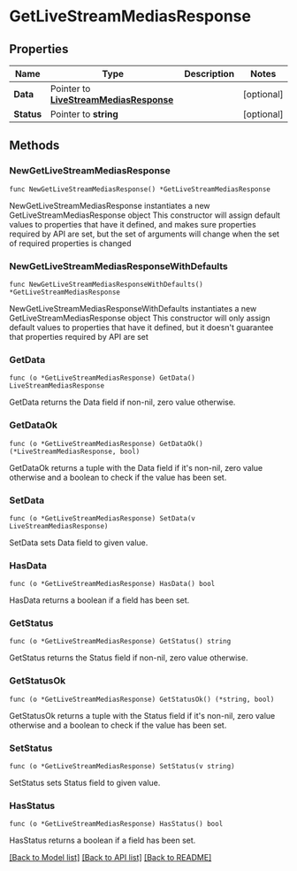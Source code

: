 # GetLiveStreamMediasResponse

## Properties

Name | Type | Description | Notes
------------ | ------------- | ------------- | -------------
**Data** | Pointer to [**LiveStreamMediasResponse**](LiveStreamMediasResponse.md) |  | [optional] 
**Status** | Pointer to **string** |  | [optional] 

## Methods

### NewGetLiveStreamMediasResponse

`func NewGetLiveStreamMediasResponse() *GetLiveStreamMediasResponse`

NewGetLiveStreamMediasResponse instantiates a new GetLiveStreamMediasResponse object
This constructor will assign default values to properties that have it defined,
and makes sure properties required by API are set, but the set of arguments
will change when the set of required properties is changed

### NewGetLiveStreamMediasResponseWithDefaults

`func NewGetLiveStreamMediasResponseWithDefaults() *GetLiveStreamMediasResponse`

NewGetLiveStreamMediasResponseWithDefaults instantiates a new GetLiveStreamMediasResponse object
This constructor will only assign default values to properties that have it defined,
but it doesn't guarantee that properties required by API are set

### GetData

`func (o *GetLiveStreamMediasResponse) GetData() LiveStreamMediasResponse`

GetData returns the Data field if non-nil, zero value otherwise.

### GetDataOk

`func (o *GetLiveStreamMediasResponse) GetDataOk() (*LiveStreamMediasResponse, bool)`

GetDataOk returns a tuple with the Data field if it's non-nil, zero value otherwise
and a boolean to check if the value has been set.

### SetData

`func (o *GetLiveStreamMediasResponse) SetData(v LiveStreamMediasResponse)`

SetData sets Data field to given value.

### HasData

`func (o *GetLiveStreamMediasResponse) HasData() bool`

HasData returns a boolean if a field has been set.

### GetStatus

`func (o *GetLiveStreamMediasResponse) GetStatus() string`

GetStatus returns the Status field if non-nil, zero value otherwise.

### GetStatusOk

`func (o *GetLiveStreamMediasResponse) GetStatusOk() (*string, bool)`

GetStatusOk returns a tuple with the Status field if it's non-nil, zero value otherwise
and a boolean to check if the value has been set.

### SetStatus

`func (o *GetLiveStreamMediasResponse) SetStatus(v string)`

SetStatus sets Status field to given value.

### HasStatus

`func (o *GetLiveStreamMediasResponse) HasStatus() bool`

HasStatus returns a boolean if a field has been set.


[[Back to Model list]](../README.md#documentation-for-models) [[Back to API list]](../README.md#documentation-for-api-endpoints) [[Back to README]](../README.md)


